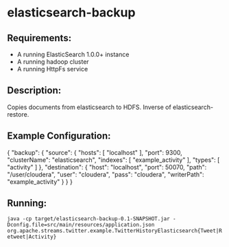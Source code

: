 elasticsearch-backup
==============================

Requirements:
-------------
 - A running ElasticSearch 1.0.0+ instance
 - A running hadoop cluster
 - A running HttpFs service

Description:
------------
Copies documents from elasticsearch to HDFS.  Inverse of elasticsearch-restore.

Example Configuration:
----------------------

{
    "backup": {
        "source": {
            "hosts": [
                "localhost"
            ],
            "port": 9300,
            "clusterName": "elasticsearch",
            "indexes": [
                "example_activity"
            ],
            "types": [
                "activity"
            ]
        },
        "destination": {
            "host": "localhost",
            "port": 50070,
            "path": "/user/cloudera",
            "user": "cloudera",
            "pass": "cloudera",
            "writerPath": "example_activity"
        }
    }
}

Running:
--------

`java -cp target/elasticsearch-backup-0.1-SNAPSHOT.jar -Dconfig.file=src/main/resources/application.json org.apache.streams.twitter.example.TwitterHistoryElasticsearch{Tweet|Retweet|Activity}`

